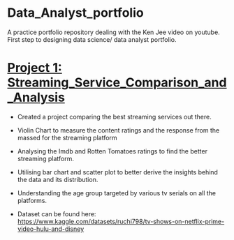 # Data_Analyst_portfolio
A practice portfolio repository dealing with the Ken Jee video on youtube. First step to designing data science/ data analyst portfolio.
# [Project 1: Streaming_Service_Comparison_and_Analysis](https://github.com/parzivalkairav/streaming-service-analysis) 
* Created a project comparing the best streaming services out there.
* Violin Chart to measure the content ratings and the response from the massed for the streaming platform
* Analysing the Imdb and Rotten Tomatoes ratings to find the better streaming platform.
* Utilising bar chart and scatter plot to better derive the insights behind the data and its distribution. 
* Understanding the age group targeted by various tv serials on all the platforms.

* Dataset can be found here: https://www.kaggle.com/datasets/ruchi798/tv-shows-on-netflix-prime-video-hulu-and-disney 

![]()



